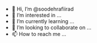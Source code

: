 - 👋 Hi, I’m @soodehrafiirad
- 👀 I’m interested in ...
- 🌱 I’m currently learning ...
- 💞️ I’m looking to collaborate on ...
- 📫 How to reach me ...

<!---
soodehrafiirad/soodehrafiirad is a ✨ special ✨ repository because its `README.md` (this file) appears on your GitHub profile.
You can click the Preview link to take a look at your changes.
--->
